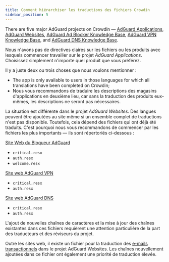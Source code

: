 ```yaml
---
title: Comment hiérarchiser les traductions des fichiers Crowdin
sidebar_position: 5
---
```


There are five major AdGuard projects on Crowdin — [AdGuard Applications](https://crowdin.com/project/adguard-applications), [AdGuard Websites](https://crowdin.com/project/adguard-websites), [AdGuard Ad Blocker Knowledge Base](https://crowdin.com/project/adguard-knowledge-base), [AdGuard VPN Knowledge Base](https://crowdin.com/project/adguard-vpn-knowledge-base), and [AdGuard DNS Knowledge Base](https://crowdin.com/project/adguard-knowledge-bases).

Nous n'avons pas de directives claires sur les fichiers ou les produits avec lesquels commencer travailler sur le projet *AdGuard Applications*. Choisissez simplement n'importe quel produit que vous préférez.

Il y a juste deux ou trois choses que nous voulons mentionner :

- The app is only available to users in those languages for which all translations have been completed on Crowdin;
- Nous vous recommandons de traduire les descriptions des magasins d'applications en deuxième lieu, car sans la traduction des produits eux-mêmes, les descriptions ne seront pas nécessaires.

La situation est différente dans le projet *AdGuard Websites*. Des langues peuvent être ajoutées au site même si un ensemble complet de traductions n'est pas disponible. Toutefois, cela dépend des fichiers qui ont déjà été traduits. C'est pourquoi nous vous recommandons de commencer par les fichiers les plus importants — ils sont répertoriés ci-dessous :

[Site Web du Bloqueur AdGuard](https://crowdin.com/project/adguard-websites/en#/adguard.com)

- `critical.resx`
- `auth.resx`
- `welcome.resx`

[Site web AdGuard VPN](https://crowdin.com/project/adguard-websites/en#/adguard-vpn.com)

- `critical.resx`
- `auth.resx`

[Site web AdGuard DNS](https://crowdin.com/project/adguard-websites/en#/adguard-dns.com)

- `critical.resx`
- `auth.resx`

L'ajout de nouvelles chaînes de caractères et la mise à jour des chaînes existantes dans ces fichiers requièrent une attention particulière de la part des traducteurs et des réviseurs du projet.

Outre les sites web, il existe un fichier pour la traduction des [e-mails transactionnels](https://crowdin.com/project/adguard-websites/en#/emails) dans le projet AdGuard Websites. Les chaînes nouvellement ajoutées dans ce fichier ont également une priorité de traduction élevée.
